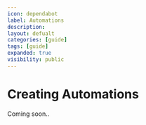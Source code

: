 ```yaml
---
icon: dependabot
label: Automations
description: 
layout: defualt
categories: [guide]
tags: [guide]
expanded: true
visibility: public
---
```

# Creating Automations
Coming soon..